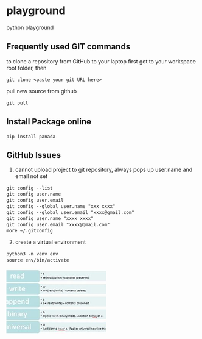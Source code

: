 # playground
python playground

## Frequently used GIT commands
to clone a repository from GitHub to your laptop
first got to your workspace root folder, then

```
git clone <paste your git URL here>
```
pull new source from github
```
git pull
```
## Install Package online
```
pip install panada
```

## GitHub Issues

1. cannot upload project to git repository, always pops up user.name and email not set
```
git config --list
git config user.name
git config user.email
git config --global user.name "xxx xxxx"
git config --global user.email "xxxx@gmail.com"
git config user.name "xxxx xxxx"
git config user.email "xxxx@gmail.com"
more ~/.gitconfig
```

2. create a virtual environment
```
python3 -m venv env
source env/bin/activate
```

![hello](filemode.jpeg)